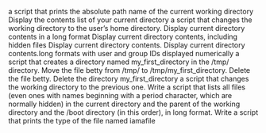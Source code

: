 a script that prints the absolute path name of the current working directory
Display the contents list of your current directory
 a script that changes the working directory to the user’s home directory.
Display current directory contents in a long format
Display current directory contents, including hidden files
Display current directory contents.
Display current directory contents.long formats with user and group IDs displayed numerically
 a script that creates a directory named my_first_directory in the /tmp/ directory.
Move the file betty from /tmp/ to /tmp/my_first_directory.
Delete the file betty.
Delete the directory my_first_directory
 a script that changes the working directory to the previous one.
Write a script that lists all files (even ones with names beginning with a period character, which are normally hidden) in the current directory and the parent of the working directory and the /boot directory (in this order), in long format.
Write a script that prints the type of the file named iamafile
